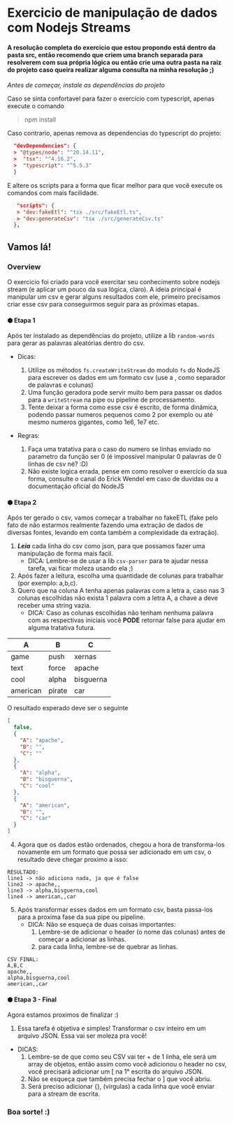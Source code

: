 # Exercicio de manipulação de dados com Nodejs Streams

#### A resolução completa do exercicio que estou propondo está dentro da pasta src, então recomendo que criem uma branch separada para resolverem com sua própria lógica ou então crie uma outra pasta na raiz do projeto caso queira realizar alguma consulta na minha resolução ;)

_Antes de começar, instale as dependências do projeto_

Caso se sinta confortavel para fazer o exercício com typescript, apenas execute o comando

> npm install

Caso contrario, apenas remova as dependencias do typescript do projeto:

```json
  "devDependencies": {
  > "@types/node": "^20.14.11",
  >  "tsx": "^4.16.2",
  >  "typescript": "^5.5.3"
  }
```

E altere os scripts para a forma que ficar melhor para que você execute os comandos com mais facilidade.

```json
   "scripts": {
   > "dev:fakeEtl": "tsx ./src/fakeEtl.ts",
   > "dev:generateCsv": "tsx ./src/generateCsv.ts"
  },
```

## Vamos lá!

### Overview

O exercicio foi criado para você exercitar seu conhecimento sobre nodejs stream (e aplicar um pouco da sua lógica, claro).
A ideia principal é manipular um csv e gerar alguns resultados com ele, primeiro precisamos criar esse csv para conseguirmos seguir para as próximas etapas.

#### ⬢ Etapa 1

Após ter instalado as dependências do projeto, utilize a lib `random-words` para gerar as palavras aleatórias dentro do csv.

- Dicas:

  1.  Utilize os métodos `fs.createWriteStream` do modulo `fs` do NodeJS para escrever os dados em um formato csv (use a , como separador de palavras e colunas)
  2.  Uma função geradora pode servir muito bem para passar os dados para a `writeStream` na pipe ou pipeline de processamento.
  3.  Tente deixar a forma como esse csv é escrito, de forma dinâmica, podendo passar numeros pequenos como 2 por exemplo ou até mesmo numeros gigantes, como 1e6, 1e7 etc.

- Regras:
  1.  Faça uma tratativa para o caso do numero se linhas enviado no parametro da função ser 0 (é impossivel manipular 0 palavras de 0 linhas de csv né? :D)
  2.  Não existe logica errada, pense em como resolver o exercício da sua forma, consulte o canal do Erick Wendel em caso de duvidas ou a documentação oficial do NodeJS

#### ⬢ Etapa 2

Após ter gerado o csv, vamos começar a trabalhar no fakeETL (fake pelo fato de não estarmos realmente fazendo uma extração de dados de diversas fontes, levando em conta também a complexidade da extração).

1. **_Leia_** cada linha do csv como json, para que possamos fazer uma manipulação de forma mais facil.
   - DICA: Lembre-se de usar a lib `csv-parser` para te ajudar nessa tarefa, vai ficar moleza usando ela ;)
2. Após fazer a leitura, escolha uma quantidade de colunas para trabalhar (por exemplo: a,b,c).
3. Quero que na coluna A tenha apenas palavras com a letra a, caso nas 3 colunas escolhidas não exista 1 palavra com a letra A, a chave a deve receber uma string vazia.
   - DICA: Caso as colunas escolhidas não tenham nenhuma palavra com as respectivas iniciais você **PODE** retornar false para ajudar em alguma tratativa futura.

| A        | B      | C         |
| -------- | ------ | --------- |
| game     | push   | xernas    |
| text     | force  | apache    |
| cool     | alpha  | bisguerna |
| american | pirate | car       |

O resultado esperado deve ser o seguinte

```json
[
  false,
  {
    "A": "apache",
    "B": "",
    "C": ""
  },
  {
    "A": "alpha",
    "B": "bisguerna",
    "C": "cool"
  },
  {
    "A": "american",
    "B": "",
    "C": "car"
  }
]
```

4. Agora que os dados estão ordenados, chegou a hora de transforma-los novamente em um formato que possa ser adicionado em um csv, o resultado deve chegar proximo a isso:

```
RESULTADO:
line1 -> não adiciona nada, ja que é false
line2 -> apache,,
line3 -> alpha,bisguerna,cool
line4 -> american,,car
```

5. Após transformar esses dados em um formato csv, basta passa-los para a proxima fase da sua pipe ou pipeline.
   - DICA: Não se esqueça de duas coisas importantes:
     1. Lembre-se de adicionar o header (o nome das colunas) antes de começar a adicionar as linhas.
     2. para cada linha, lembre-se de quebrar as linhas.

```
CSV FINAL:
A,B,C
apache,,
alpha,bisguerna,cool
american,,car
```

#### ⬢ Etapa 3 - Final

Agora estamos proximos de finalizar :)

1. Essa tarefa é objetiva e simples! Transformar o csv inteiro em um arquivo JSON. Essa vai ser moleza pra você!

- DICAS:
  1.  Lembre-se de que como seu CSV vai ter + de 1 linha, ele será um array de objetos, então assim como você adicionou o header no csv, você precisará adicionar um [ na 1° escrita do arquivo JSON.
  2.  Não se esqueça que também precisa fechar o ] que você abriu.
  3.  Será preciso adicionar {}, (virgulas) a cada linha que você enviar para a stream de escrita.

### Boa sorte! :)
